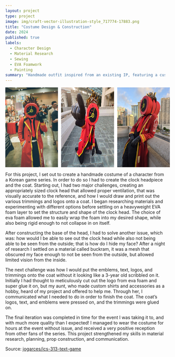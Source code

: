 ```yaml
---
layout: project
type: project
image: img/craft-vector-illustration-style_717774-17883.png
title: "Costume Design & Construction"
date: 2024
published: true
labels:
  - Character Design
  - Material Research
  - Sewing
  - EVA Foamwork
  - Painting
summary: "Handmade outfit inspired from an existing IP, featuring a custom headpiece and tailored costume."
---
```


<div style="display: flex; gap: 10px;">
  <img src="../img/dante1.jpg" style="width: 33%; height: auto;">
  <img src="../img/dante2.jpg" style="width: 33%; height: auto;">
  <img src="../img/dante3.jpg" style="width: 33%; height: auto;">
</div>

For this project, I set out to create a handmade costume of a character from a Korean game series. In order to do so I had to create the clock headpiece and the coat. Starting out, I had two major challenges, creating an appropriately sized clock head that allowed proper ventilation, that was visually accurate to the reference, and how I would draw and print out the various trimmings and logos onto a coat. I began researching materials and experimenting with different options before settling on a heavyweight EVA foam layer to set the structure and shape of the clock head. The choice of eva foam allowed me to easily wrap the foam into my desired shape, while also being rigid enough to not collapse in on itself.

After constructing the base of the head, I had to solve another issue, which was: how would I be able to see out the clock head while also not being able to be seen from the outside; that is how do I hide my face? After a night of research I settled on a material called buckram, it was a mesh that obscured my face enough to not be seen from the outside, but allowed limited vision from the inside.

The next challenge was how I would put the emblems, text, logos, and trimmings onto the coat without it looking like a 3-year old scribbled on it. Initially I had thought to meticulously cut out the logo from eva foam and super glue it on, but my aunt, who made custom shirts and accessories as a hobby, heard of my project and offered to help me. Through her, I communicated what I needed to do in order to finish the coat. The coat’s logos, text, and emblems were pressed on, and the trimmings were glued on.

The final iteration was completed in time for the event I was taking it to, and with much more quality than I expected! I managed to wear the costume for hours at the event without issue, and received a very positive reception from other fans of the series. This project strengthened my skills in material research, planning, prop construction, and communication.


Source: <a href="https://github.com/jogarces/ics-313-text-game"><i class="large github icon "></i>jogarces/ics-313-text-game</a>
